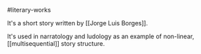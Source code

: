 #literary-works

It's a short story written by [[Jorge Luis Borges]]. 

It's used in narratology and ludology as an example of non-linear, [[multisequential]] story structure.